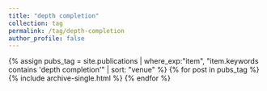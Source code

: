```yaml
---
title: "depth completion"
collection: tag
permalink: /tag/depth-completion
author_profile: false
---
```

{% assign pubs_tag = site.publications | where_exp:"item", "item.keywords contains 'depth completion'" | sort: "venue" %}
{% for post in pubs_tag %}
  {% include archive-single.html %}
{% endfor %}